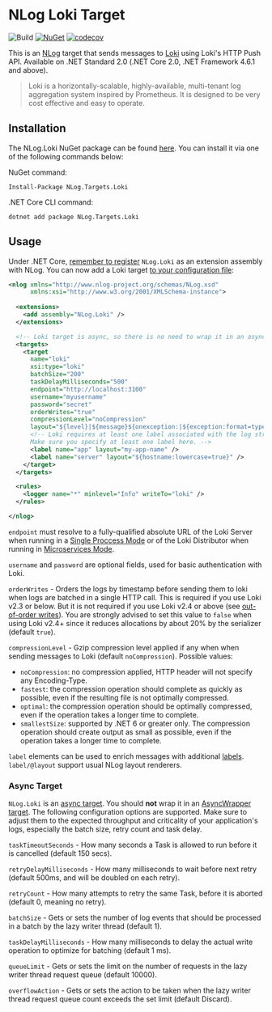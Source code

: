 # NLog Loki Target

![Build](https://github.com/corentinaltepe/nlog.loki/workflows/Build/badge.svg)
[![NuGet](https://img.shields.io/nuget/v/NLog.Targets.Loki)](https://www.nuget.org/packages/NLog.Targets.Loki)
[![codecov](https://codecov.io/gh/corentinaltepe/nlog.loki/branch/master/graph/badge.svg?token=84N5XB4J09)](https://codecov.io/gh/corentinaltepe/nlog.loki)

This is an [NLog](https://nlog-project.org/) target that sends messages to [Loki](https://grafana.com/oss/loki/) using Loki's HTTP Push API. Available on .NET Standard 2.0 (.NET Core 2.0, .NET Framework 4.6.1 and above).

> Loki is a horizontally-scalable, highly-available, multi-tenant log aggregation system inspired by Prometheus. It is designed to be very cost effective and easy to operate.

## Installation

The NLog.Loki NuGet package can be found [here](https://www.nuget.org/packages/NLog.Targets.Loki). You can install it via one of the following commands below:

NuGet command:

    Install-Package NLog.Targets.Loki

.NET Core CLI command:

    dotnet add package NLog.Targets.Loki

## Usage

Under .NET Core, [remember to register](https://github.com/nlog/nlog/wiki/Register-your-custom-component) `NLog.Loki` as an extension assembly with NLog. You can now add a Loki target [to your configuration file](https://github.com/nlog/nlog/wiki/Tutorial#Configure-NLog-Targets-for-output):

```xml
<nlog xmlns="http://www.nlog-project.org/schemas/NLog.xsd"
      xmlns:xsi="http://www.w3.org/2001/XMLSchema-instance">
  
  <extensions>
    <add assembly="NLog.Loki" />
  </extensions>

  <!-- Loki target is async, so there is no need to wrap it in an async target wrapper. -->
  <targets>
    <target 
      name="loki" 
      xsi:type="loki"
      batchSize="200"
      taskDelayMilliseconds="500"
      endpoint="http://localhost:3100"
      username="myusername"
      password="secret"
      orderWrites="true"
      compressionLevel="noCompression"
      layout="${level}|${message}${onexception:|${exception:format=type,message,method:maxInnerExceptionLevel=5:innerFormat=shortType,message,method}}|source=${logger}">
      <!-- Loki requires at least one label associated with the log stream. 
      Make sure you specify at least one label here. -->
      <label name="app" layout="my-app-name" />
      <label name="server" layout="${hostname:lowercase=true}" />
    </target>
  </targets>

  <rules>
    <logger name="*" minlevel="Info" writeTo="loki" />
  </rules>

</nlog>
```

`endpoint` must resolve to a fully-qualified absolute URL of the Loki Server when running in a [Single Proccess Mode](https://grafana.com/docs/loki/latest/overview/#modes-of-operation) or of the Loki Distributor when running in [Microservices Mode](https://grafana.com/docs/loki/latest/overview/#distributor).

`username` and `password` are optional fields, used for basic authentication with Loki.

`orderWrites` - Orders the logs by timestamp before sending them to loki when logs are batched in a single HTTP call. This is required if you use Loki v2.3 or below. But it is not required if you use Loki v2.4 or above (see [out-of-order writes](https://grafana.com/docs/loki/next/configuration/#accept-out-of-order-writes)). You are strongly advised to set this value to `false` when using Loki v2.4+ since it reduces allocations by about 20% by the serializer (default `true`).

`compressionLevel` - Gzip compression level applied if any when when sending messages to Loki (default `noCompression`). Possible values:

- `noCompression`: no compression applied, HTTP header will not specify any Encoding-Type.
- `fastest`: the compression operation should complete as quickly as possible, even if the resulting file is not optimally compressed.
- `optimal`: the compression operation should be optimally compressed, even if the operation takes a longer time to complete.
- `smallestSize`: supported by .NET 6 or greater only. The compression operation should create output as small as possible, even if the operation takes a longer time to complete.

`label` elements can be used to enrich messages with additional [labels](https://grafana.com/docs/loki/latest/design-documents/labels/). `label/@layout` support usual NLog layout renderers.

### Async Target
`NLog.Loki` is an [async target](https://github.com/NLog/NLog/wiki/How-to-write-a-custom-async-target#asynctasktarget-features). You should **not** wrap it in an [AsyncWrapper target](https://github.com/NLog/NLog/wiki/AsyncWrapper-target). The following configuration options are supported. Make sure to adjust them to the expected throughput and criticality of your application's logs, especially the batch size, retry count and task delay.

`taskTimeoutSeconds` - How many seconds a Task is allowed to run before it is cancelled (default 150 secs).

`retryDelayMilliseconds` - How many milliseconds to wait before next retry (default 500ms, and will be doubled on each retry).

`retryCount` - How many attempts to retry the same Task, before it is aborted (default 0, meaning no retry).

`batchSize` - Gets or sets the number of log events that should be processed in a batch by the lazy writer thread (default 1).

`taskDelayMilliseconds` - How many milliseconds to delay the actual write operation to optimize for batching (default 1 ms).

`queueLimit` - Gets or sets the limit on the number of requests in the lazy writer thread request queue (default 10000).

`overflowAction` - Gets or sets the action to be taken when the lazy writer thread request queue count exceeds the set limit (default Discard).

